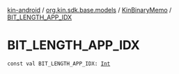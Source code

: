 [kin-android](../../index.md) / [org.kin.sdk.base.models](../index.md) / [KinBinaryMemo](index.md) / [BIT_LENGTH_APP_IDX](./-b-i-t_-l-e-n-g-t-h_-a-p-p_-i-d-x.md)

# BIT_LENGTH_APP_IDX

`const val BIT_LENGTH_APP_IDX: `[`Int`](https://kotlinlang.org/api/latest/jvm/stdlib/kotlin/-int/index.html)